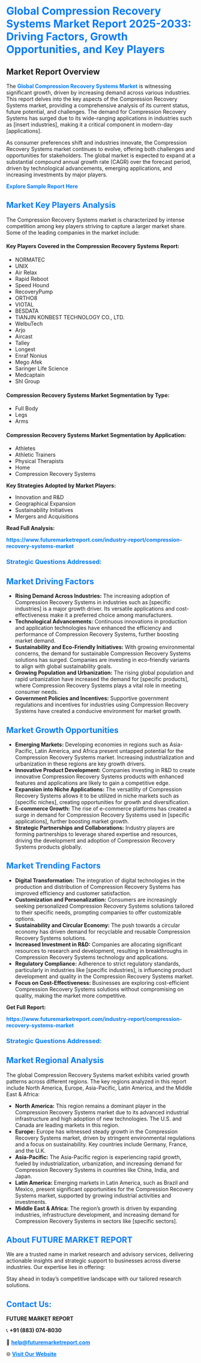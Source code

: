 <h1 style="color: #007BFF;">Global Compression Recovery Systems Market Report 2025-2033: Driving Factors, Growth Opportunities, and Key Players</h1>

<section id="overview">
<h2>Market Report Overview</h2>
<p>The <a href="https://www.futuremarketreport.com/industry-report/compression-recovery-systems-market" style="color: #007BFF; text-decoration: none;"><strong>Global Compression Recovery Systems Market</strong></a> is witnessing significant growth, driven by increasing demand across various industries. This report delves into the key aspects of the Compression Recovery Systems market, providing a comprehensive analysis of its current status, future potential, and challenges. The demand for Compression Recovery Systems has surged due to its wide-ranging applications in industries such as [insert industries], making it a critical component in modern-day [applications].</p>
<p>As consumer preferences shift and industries innovate, the Compression Recovery Systems market continues to evolve, offering both challenges and opportunities for stakeholders. The global market is expected to expand at a substantial compound annual growth rate (CAGR) over the forecast period, driven by technological advancements, emerging applications, and increasing investments by major players.</p>
</section>

<section id="overview">
<p><a href="https://www.futuremarketreport.com/request-sample/reportId=123390" style="color: #007BFF; text-decoration: none;"><strong>Explore Sample Report Here</strong></a></p>
</section>

<section id="key-players">
<h2 style="color: #007BFF;">Market Key Players Analysis</h2>
<p>The Compression Recovery Systems market is characterized by intense competition among key players striving to capture a larger market share. Some of the leading companies in the market include:</p>
<h4>Key Players Covered in the Compression Recovery Systems Report:</h4>
<ul><li>NORMATEC</li><li>UNIX</li><li>Air Relax</li><li>Rapid Reboot</li><li>Speed Hound</li><li>RecoveryPump</li><li>ORTHO8</li><li>VIOTAL</li><li>BESDATA</li><li>TIANJIN KONBEST TECHNOLOGY CO., LTD.</li><li>WelbuTech</li><li>Arjo</li><li>Aircast</li><li>Talley</li><li>Longest</li><li>Enraf Nonius</li><li>Mego Afek</li><li>Saringer Life Science</li><li>Medcaptain</li><li>Shl Group</li></ul>
<h4>Compression Recovery Systems Market Segmentation by Type:</h4>
<ul><li>Full Body</li><li>Legs</li><li>Arms</li></ul>

<h4>Compression Recovery Systems Market Segmentation by Application:</h4>
<ul><li>Athletes</li><li>Athletic Trainers</li><li>Physical Therapists</li><li>Home</li><li>Compression Recovery Systems</li></ul>
<p><strong>Key Strategies Adopted by Market Players:</strong></p>
<ul>
<li>Innovation and R&D</li>
<li>Geographical Expansion</li>
<li>Sustainability Initiatives</li>
<li>Mergers and Acquisitions</li>
</ul>
</section>

<section>
<p><strong>Read Full Analysis: </strong></p><a href="https://www.futuremarketreport.com/industry-report/compression-recovery-systems-market" style="color: #007BFF; text-decoration: none;"><strong>https://www.futuremarketreport.com/industry-report/compression-recovery-systems-market</strong></a>
<h3 style="color: #007BFF;">Strategic Questions Addressed:</h3>
</section>

<section id="driving-factors">
<h2 style="color: #007BFF;">Market Driving Factors</h2>
<ul>
<li><strong>Rising Demand Across Industries:</strong> The increasing adoption of Compression Recovery Systems in industries such as [specific industries] is a major growth driver. Its versatile applications and cost-effectiveness make it a preferred choice among manufacturers.</li>
<li><strong>Technological Advancements:</strong> Continuous innovations in production and application technologies have enhanced the efficiency and performance of Compression Recovery Systems, further boosting market demand.</li>
<li><strong>Sustainability and Eco-Friendly Initiatives:</strong> With growing environmental concerns, the demand for sustainable Compression Recovery Systems solutions has surged. Companies are investing in eco-friendly variants to align with global sustainability goals.</li>
<li><strong>Growing Population and Urbanization:</strong> The rising global population and rapid urbanization have increased the demand for [specific products], where Compression Recovery Systems plays a vital role in meeting consumer needs.</li>
<li><strong>Government Policies and Incentives:</strong> Supportive government regulations and incentives for industries using Compression Recovery Systems have created a conducive environment for market growth.</li>
</ul>
</section>

<section id="growth-opportunities">
<h2 style="color: #007BFF;">Market Growth Opportunities</h2>
<ul>
<li><strong>Emerging Markets:</strong> Developing economies in regions such as Asia-Pacific, Latin America, and Africa present untapped potential for the Compression Recovery Systems market. Increasing industrialization and urbanization in these regions are key growth drivers.</li>
<li><strong>Innovative Product Development:</strong> Companies investing in R&D to create innovative Compression Recovery Systems products with enhanced features and applications are likely to gain a competitive edge.</li>
<li><strong>Expansion into Niche Applications:</strong> The versatility of Compression Recovery Systems allows it to be utilized in niche markets such as [specific niches], creating opportunities for growth and diversification.</li>
<li><strong>E-commerce Growth:</strong> The rise of e-commerce platforms has created a surge in demand for Compression Recovery Systems used in [specific applications], further boosting market growth.</li>
<li><strong>Strategic Partnerships and Collaborations:</strong> Industry players are forming partnerships to leverage shared expertise and resources, driving the development and adoption of Compression Recovery Systems products globally.</li>
</ul>
</section>

<section id="trending-factors">
<h2 style="color: #007BFF;">Market Trending Factors</h2>
<ul>
<li><strong>Digital Transformation:</strong> The integration of digital technologies in the production and distribution of Compression Recovery Systems has improved efficiency and customer satisfaction.</li>
<li><strong>Customization and Personalization:</strong> Consumers are increasingly seeking personalized Compression Recovery Systems solutions tailored to their specific needs, prompting companies to offer customizable options.</li>
<li><strong>Sustainability and Circular Economy:</strong> The push towards a circular economy has driven demand for recyclable and reusable Compression Recovery Systems solutions.</li>
<li><strong>Increased Investment in R&D:</strong> Companies are allocating significant resources to research and development, resulting in breakthroughs in Compression Recovery Systems technology and applications.</li>
<li><strong>Regulatory Compliance:</strong> Adherence to strict regulatory standards, particularly in industries like [specific industries], is influencing product development and quality in the Compression Recovery Systems market.</li>
<li><strong>Focus on Cost-Effectiveness:</strong> Businesses are exploring cost-efficient Compression Recovery Systems solutions without compromising on quality, making the market more competitive.</li>
</ul>
</section>

<section>
<p><strong>Get Full Report: </strong></p><a href="https://www.futuremarketreport.com/industry-report/compression-recovery-systems-market" style="color: #007BFF; text-decoration: none;"><strong>https://www.futuremarketreport.com/industry-report/compression-recovery-systems-market</strong></a>
<h3 style="color: #007BFF;">Strategic Questions Addressed:</h3>
</section>


<section id="regional-analysis">
<h2 style="color: #007BFF;">Market Regional Analysis</h2>
<p>The global Compression Recovery Systems market exhibits varied growth patterns across different regions. The key regions analyzed in this report include North America, Europe, Asia-Pacific, Latin America, and the Middle East & Africa:</p>
<ul>
<li><strong>North America:</strong> This region remains a dominant player in the Compression Recovery Systems market due to its advanced industrial infrastructure and high adoption of new technologies. The U.S. and Canada are leading markets in this region.</li>
<li><strong>Europe:</strong> Europe has witnessed steady growth in the Compression Recovery Systems market, driven by stringent environmental regulations and a focus on sustainability. Key countries include Germany, France, and the U.K.</li>
<li><strong>Asia-Pacific:</strong> The Asia-Pacific region is experiencing rapid growth, fueled by industrialization, urbanization, and increasing demand for Compression Recovery Systems in countries like China, India, and Japan.</li>
<li><strong>Latin America:</strong> Emerging markets in Latin America, such as Brazil and Mexico, present significant opportunities for the Compression Recovery Systems market, supported by growing industrial activities and investments.</li>
<li><strong>Middle East & Africa:</strong> The region’s growth is driven by expanding industries, infrastructure development, and increasing demand for Compression Recovery Systems in sectors like [specific sectors].</li>
</ul>
</section>

<footer>
<h2 style="color: #007BFF;">About FUTURE MARKET REPORT</h2>
<p>We are a trusted name in market research and advisory services, delivering actionable insights and strategic support to businesses across diverse industries. Our expertise lies in offering:</p>

<p>Stay ahead in today’s competitive landscape with our tailored research solutions.</p>

<h2 style="color: #007BFF;">Contact Us:</h2>
<p><strong>FUTURE MARKET REPORT</strong></p>
<p>📞 <strong>+91 (883) 074-8030</strong></p>
<p>📧 <strong><a href="mailto:help@futuremarketreport.com" style="color: #007BFF;">help@futuremarketreport.com</a></strong></p>
<p>🌐 <strong><a href="https://www.futuremarketreport.com/" style="color: #007BFF;">Visit Our Website</a></strong></p>
</footer>